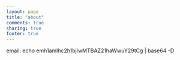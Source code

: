 ```yaml
---
layout: page
title: "about"
comments: true
sharing: true
footer: true
---
```


email: echo emh1amlhc2h1bjIwMTBAZ21haWwuY29tCg | base64 -D
<!--
我是 朱佳顺，92年生，上海人

有幸出生在了这个将成为人类发展转折点的时代。

高中在 嘉定二中 就读， 目前在 上海交通大学 就读，专业是 Computer Science

在微博和人人，每每想更新一下近况，或者对某事的感受，都会想到会有一大堆无关的看众，因为每一条状态都是针对一些特定的人。
在这里我觉得很自由，想写啥写啥，想说啥说啥。如果你正好有兴趣，那就再好不过。

关于我的博客：

大一大二的时候用CSDN写[blog](http://blog.csdn.net/zyearn/)，写一些技术文章，然后wordpress用了一年多，现在这个博客是octopress搭的。
我是朱佳顺。

![pain](/images/painOrWorkHard.png)
!-->

